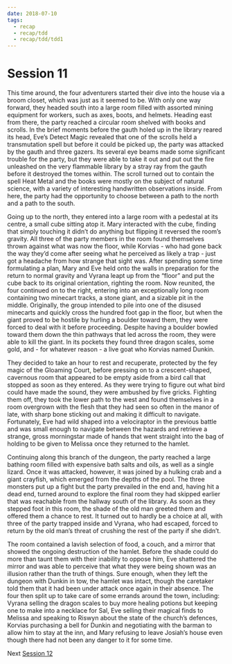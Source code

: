 ```yaml
---
date: 2018-07-10
tags:
  - recap
  - recap/tdd
  - recap/tdd/tdd1
---
```

# Session 11

This time around, the four adventurers started their dive into the house via a broom closet, which was just as it seemed to be. With only one way forward, they headed south into a large room filled with assorted mining equipment for workers, such as axes, boots, and helmets. Heading east from there, the party reached a circular room shelved with books and scrolls. In the brief moments before the gauth holed up in the library reared its head, Eve’s Detect Magic revealed that one of the scrolls held a transmutation spell but before it could be picked up, the party was attacked by the gauth and three gazers. Its several eye beams made some significant trouble for the party, but they were able to take it out and put out the fire unleashed on the very flammable library by a stray ray from the gauth before it destroyed the tomes within. The scroll turned out to contain the spell Heat Metal and the books were mostly on the subject of natural science, with a variety of interesting handwritten observations inside. From here, the party had the opportunity to choose between a path to the north and a path to the south.

Going up to the north, they entered into a large room with a pedestal at its centre, a small cube sitting atop it. Mary interacted with the cube, finding that simply touching it didn’t do anything but flipping it reversed the room’s gravity. All three of the party members in the room found themselves thrown against what was now the floor, while Korvias - who had gone back the way they’d come after seeing what he perceived as likely a trap - just got a headache from how strange that sight was. After spending some time formulating a plan, Mary and Eve held onto the walls in preparation for the return to normal gravity and Vyrana leapt up from the “floor” and put the cube back to its original orientation, righting the room. Now reunited, the four continued on to the right, entering into an exceptionally long room containing two minecart tracks, a stone giant, and a sizable pit in the middle. Originally, the group intended to pile into one of the disused minecarts and quickly cross the hundred foot gap in the floor, but when the giant proved to be hostile by hurling a boulder toward them, they were forced to deal with it before proceeding. Despite having a boulder bowled toward them down the thin pathways that led across the room, they were able to kill the giant. In its pockets they found three dragon scales, some gold, and - for whatever reason - a live goat who Korvias named Dunkin.

They decided to take an hour to rest and recuperate, protected by the fey magic of the Gloaming Court, before pressing on to a crescent-shaped, cavernous room that appeared to be empty aside from a bird call that stopped as soon as they entered. As they were trying to figure out what bird could have made the sound, they were ambushed by five gricks. Fighting them off, they took the lower path to the west and found themselves in a room overgrown with the flesh that they had seen so often in the manor of late, with sharp bone sticking out and making it difficult to navigate. Fortunately, Eve had wild shaped into a velociraptor in the previous battle and was small enough to navigate between the hazards and retrieve a strange, gross morningstar made of hands that went straight into the bag of holding to be given to Melissa once they returned to the hamlet.

Continuing along this branch of the dungeon, the party reached a large bathing room filled with expensive bath salts and oils, as well as a single lizard. Once it was attacked, however, it was joined by a hulking crab and a giant crayfish, which emerged from the depths of the pool. The three monsters put up a fight but the party prevailed in the end and, having hit a dead end, turned around to explore the final room they had skipped earlier that was reachable from the hallway south of the library. As soon as they stepped foot in this room, the shade of the old man greeted them and offered them a chance to rest. It turned out to hardly be a choice at all, with three of the party trapped inside and Vyrana, who had escaped, forced to return by the old man’s threat of crushing the rest of the party if she didn’t.

The room contained a lavish selection of food, a couch, and a mirror that showed the ongoing destruction of the hamlet. Before the shade could do more than taunt them with their inability to oppose him, Eve shattered the mirror and was able to perceive that what they were being shown was an illusion rather than the truth of things. Sure enough, when they left the dungeon with Dunkin in tow, the hamlet was intact, though the caretaker told them that it had been under attack once again in their absence. The four then split up to take care of some errands around the town, including: Vyrana selling the dragon scales to buy more healing potions but keeping one to make into a necklace for Sal, Eve selling their magical finds to Melissa and speaking to Riswyn about the state of the church’s defences, Korvias purchasing a bell for Dunkin and negotiating with the barman to allow him to stay at the inn, and Mary refusing to leave Josiah’s house even though there had not been any danger to it for some time.

Next
[Session 12](Recaps/Auril%20Adventures/Campaign%201%20-%20The%20Dragonest%20Dungeon/Session%2012.md)